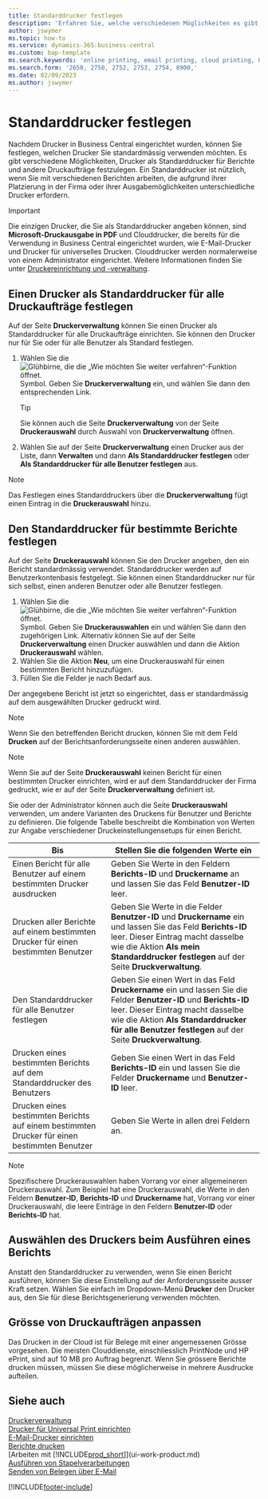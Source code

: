 ```yaml
---
title: Standarddrucker festlegen
description: 'Erfahren Sie, welche verschiedenen Möglichkeiten es gibt, Drucker einzurichten, die standardmässig für Druckaufträge verwendet werden.'
author: jswymer
ms.topic: how-to
ms.service: dynamics-365-business-central
ms.custom: bap-template
ms.search.keywords: 'online printing, email printing, cloud printing, Universal Print'
ms.search.form: '2650, 2750, 2752, 2753, 2754, 8900,'
ms.date: 02/09/2023
ms.author: jswymer
---
```

# <a name="specify-a-default-printer"></a><a name="default"></a>Standarddrucker festlegen

Nachdem Drucker in Business Central eingerichtet wurden, können Sie festlegen, welchen Drucker Sie standardmässig verwenden möchten. Es gibt verschiedene Möglichkeiten, Drucker als Standarddrucker für Berichte und andere Druckaufträge festzulegen. Ein Standarddrucker ist nützlich, wenn Sie mit verschiedenen Berichten arbeiten, die aufgrund ihrer Platzierung in der Firma oder ihrer Ausgabemöglichkeiten unterschiedliche Drucker erfordern.

> [!IMPORTANT]
> Die einzigen Drucker, die Sie als Standarddrucker angeben können, sind **Microsoft-Druckausgabe in PDF** und Clouddrucker, die bereits für die Verwendung in Business Central eingerichtet wurden, wie E-Mail-Drucker und Drucker für universelles Drucken. Clouddrucker werden normalerweise von einem Administrator eingerichtet. Weitere Informationen finden Sie unter [Druckereinrichtung und -verwaltung](admin-printer-setup-overview.md).   

## <a name="set-a-printer-as-a-default-printer-for-all-print-jobs"></a>Einen Drucker als Standarddrucker für alle Druckaufträge festlegen

Auf der Seite **Druckerverwaltung** können Sie einen Drucker als Standarddrucker für alle Druckaufträge einrichten. Sie können den Drucker nur für Sie oder für alle Benutzer als Standard festlegen.

1. Wählen Sie die ![Glühbirne, die die „Wie möchten Sie weiter verfahren“-Funktion öffnet.](media/ui-search/search_small.png "Wie möchten Sie weiter verfahren?") Symbol. Geben Sie **Druckerverwaltung** ein, und wählen Sie dann den entsprechenden Link.

    > [!TIP]
    > Sie können auch die Seite **Druckerverwaltung** von der Seite **Druckerauswahl** durch Auswahl von **Druckerverwaltung** öffnen.  
2. Wählen Sie auf der Seite **Druckerverwaltung** einen Drucker aus der Liste, dann **Verwalten** und dann **Als Standarddrucker festlegen** oder **Als Standarddrucker für alle Benutzer festlegen** aus.

> [!NOTE]
> Das Festlegen eines Standarddruckers über die **Druckerverwaltung** fügt einen Eintrag in die **Druckerauswahl** hinzu.

## <a name="set-a-default-printer-for-specific-reports"></a>Den Standarddrucker für bestimmte Berichte festlegen

Auf der Seite **Druckerauswahl** können Sie den Drucker angeben, den ein Bericht standardmässig verwendet. Standarddrucker werden auf Benutzerkontenbasis festgelegt. Sie können einen Standarddrucker nur für sich selbst, einen anderen Benutzer oder alle Benutzer festlegen.

1. Wählen Sie die ![Glühbirne, die die „Wie möchten Sie weiter verfahren“-Funktion öffnet.](media/ui-search/search_small.png "Tell Me-Funktion") Symbol. Geben Sie **Druckerauswahlen** ein und wählen Sie dann den zugehörigen Link. Alternativ können Sie auf der Seite **Druckerverwaltung** einen Drucker auswählen und dann die Aktion **Druckerauswahl** wählen.
2. Wählen Sie die Aktion **Neu**, um eine Druckerauswahl für einen bestimmten Bericht hinzuzufügen.
3. Füllen Sie die Felder je nach Bedarf aus.

Der angegebene Bericht ist jetzt so eingerichtet, dass er standardmässig auf dem ausgewählten Drucker gedruckt wird.

> [!NOTE]
> Wenn Sie den betreffenden Bericht drucken, können Sie mit dem Feld **Drucken** auf der Berichtsanforderungsseite einen anderen auswählen.

> [!NOTE]
> Wenn Sie auf der Seite **Druckerauswahl** keinen Bericht für einen bestimmten Drucker einrichten, wird er auf dem Standarddrucker der Firma gedruckt, wie er auf der Seite **Druckerverwaltung** definiert ist.

Sie oder der Administrator können auch die Seite **Druckerauswahl** verwenden, um andere Varianten des Druckens für Benutzer und Berichte zu definieren. Die folgende Tabelle beschreibt die Kombination von Werten zur Angabe verschiedener Druckeinstellungensetups für einen Bericht.

|Bis                                                 |Stellen Sie die folgenden Werte ein                                             |
|---------------------------------------------------|---------------------------------------------------------------------|
|Einen Bericht für alle Benutzer auf einem bestimmten Drucker ausdrucken |Geben Sie Werte in den Feldern **Berichts-ID** und **Druckername** an und lassen Sie das Feld **Benutzer-ID** leer.|
|Drucken aller Berichte auf einem bestimmten Drucker für einen bestimmten Benutzer|Geben Sie Werte in die Felder **Benutzer-ID** und **Druckername** ein und lassen Sie das Feld **Berichts-ID** leer. Dieser Eintrag macht dasselbe wie die Aktion **Als mein Standarddrucker festlegen** auf der Seite **Druckverwaltung**.|
|Den Standarddrucker für alle Benutzer festlegen|Geben Sie einen Wert in das Feld **Druckername** ein und lassen Sie die Felder **Benutzer-ID** und **Berichts-ID** leer. Dieser Eintrag macht dasselbe wie die Aktion **Als Standarddrucker für alle Benutzer festlegen** auf der Seite **Druckverwaltung**.|
|Drucken eines bestimmten Berichts auf dem Standarddrucker des Benutzers|Geben Sie einen Wert in das Feld **Berichts-ID** ein und lassen Sie die Felder **Druckername** und **Benutzer-ID** leer.|
|Drucken eines bestimmten Berichts auf einem bestimmten Drucker für einen bestimmten Benutzer|Geben Sie Werte in allen drei Feldern an.|

> [!NOTE]
> Spezifischere Druckerauswahlen haben Vorrang vor einer allgemeineren Druckerauswahl. Zum Beispiel hat eine Druckerauswahl, die Werte in den Feldern **Benutzer-ID**, **Berichts-ID** und **Druckername** hat, Vorrang vor einer Druckerauswahl, die leere Einträge in den Feldern **Benutzer-ID** oder **Berichts-ID** hat.

## <a name="choosing-the-printer-when-running-a-report"></a>Auswählen des Druckers beim Ausführen eines Berichts

Anstatt den Standarddrucker zu verwenden, wenn Sie einen Bericht ausführen, können Sie diese Einstellung auf der Anforderungsseite ausser Kraft setzen. Wählen Sie einfach im Dropdown-Menü **Drucker** den Drucker aus, den Sie für diese Berichtsgenerierung verwenden möchten.

## <a name="sizing-print-jobs"></a>Grösse von Druckaufträgen anpassen

Das Drucken in der Cloud ist für Belege mit einer angemessenen Grösse vorgesehen. Die meisten Clouddienste, einschliesslich PrintNode und HP ePrint, sind auf 10 MB pro Auftrag begrenzt. Wenn Sie grössere Berichte drucken müssen, müssen Sie diese möglicherweise in mehrere Ausdrucke aufteilen.

## <a name="see-also"></a>Siehe auch

[Druckerverwaltung](admin-printer-setup-overview.md)  
[Drucker für Universal Print einrichten](admin-printer-setup-universal-print.md)  
[E-Mail-Drucker einrichten](admin-printer-setup-email.md)  
[Berichte drucken](ui-work-report.md#PrintReport)  
[Arbeiten mit [!INCLUDE[prod_short](includes/prod_short.md)]](ui-work-product.md)  
[Ausführen von Stapelverarbeitungen](ui-how-run-batch-jobs.md)  
[Senden von Belegen über E-Mail](ui-how-send-documents-email.md)  

[!INCLUDE[footer-include](includes/footer-banner.md)]
